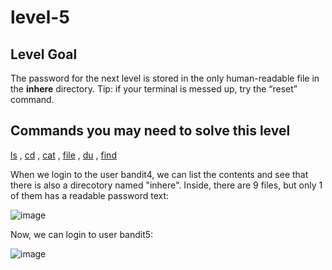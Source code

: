 # level-5

## Level Goal

The password for the next level is stored in the only human-readable file in the **inhere** directory. Tip: if your terminal is messed up, try the “reset” command.

## Commands you may need to solve this level

[ls](https://man7.org/linux/man-pages/man1/ls.1.html) , [cd](https://man7.org/linux/man-pages/man1/cd.1p.html) , [cat](https://man7.org/linux/man-pages/man1/cat.1.html) , [file](https://man7.org/linux/man-pages/man1/file.1.html) , [du](https://man7.org/linux/man-pages/man1/du.1.html) , [find](https://man7.org/linux/man-pages/man1/find.1.html)

When we login to the user bandit4, we can list the contents and see that there is also a direcotory named "inhere". Inside, there are 9 files, but only 1 of them has a readable password text:

![image](https://github.com/gabcarvalhaes/overthewire-wargames/blob/master/Bandit/level-4/screenshot-password-bandit5.png)

Now, we can login to user bandit5:

![image](https://github.com/gabcarvalhaes/overthewire-wargames/blob/master/Bandit/level-4/screenshot-ssh-bandit5.png)

